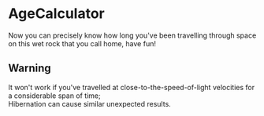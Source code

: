 # AgeCalculator

Now you can precisely know how long you've been travelling through space on this wet rock that you call home, have fun!

## Warning
It won't work if you've travelled at close-to-the-speed-of-light velocities for a considerable span of time;  
Hibernation can cause similar unexpected results.
